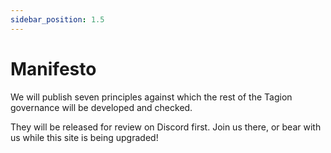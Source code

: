 ```yaml
---
sidebar_position: 1.5
---
```


# Manifesto

We will publish seven principles against which the rest of the Tagion governance will be developed and checked. 

They will be released for review on Discord first. Join us there, or bear with us while this site is being upgraded!
